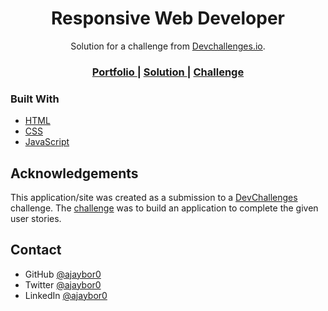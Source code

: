 <!-- Please update value in the {}  -->

<h1 align="center">Responsive Web Developer</h1>

<div align="center">
   Solution for a challenge from  <a href="http://devchallenges.io" target="_blank">Devchallenges.io</a>.
</div>

<div align="center">
  <h3>
    <a href="https://devchallenges.io/portfolio/ajaybor0">
      Portfolio
    </a>
    <span> | </span>
    <a href="https://devchallenges.io/solutions/">
      Solution
    </a>
    <span> | </span>
    <a href="https://devchallenges.io/challenges/">
      Challenge
    </a>
  </h3>
</div>

### Built With

<!-- This section should list any major frameworks that you built your project using. Here are a few examples.-->

- [HTML](https://www.w3schools.com/html/)
- [CSS](https://www.w3schools.com/css/)
- [JavaScript](https://www.w3schools.com/js/default.asp)

## Acknowledgements

This application/site was created as a submission to a [DevChallenges](https://devchallenges.io/challenges) challenge. The [challenge](https://devchallenges.io/challenges/) was to build an application to complete the given user stories.

## Contact

- GitHub [@ajaybor0](https://github.com/ajaybor0)
- Twitter [@ajaybor0](https://twitter.com/ajaybor0)
- LinkedIn [@ajaybor0](https://www.linkedin.com/in/ajaybor0/)
